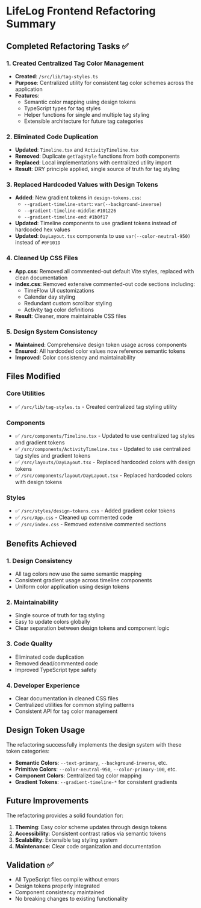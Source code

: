 # LifeLog Frontend Refactoring Summary

## Completed Refactoring Tasks ✅

### 1. Created Centralized Tag Color Management
- **Created**: `/src/lib/tag-styles.ts`
- **Purpose**: Centralized utility for consistent tag color schemes across the application
- **Features**:
  - Semantic color mapping using design tokens
  - TypeScript types for tag styles
  - Helper functions for single and multiple tag styling
  - Extensible architecture for future tag categories

### 2. Eliminated Code Duplication
- **Updated**: `Timeline.tsx` and `ActivityTimeline.tsx`
- **Removed**: Duplicate `getTagStyle` functions from both components
- **Replaced**: Local implementations with centralized utility import
- **Result**: DRY principle applied, single source of truth for tag styling

### 3. Replaced Hardcoded Values with Design Tokens
- **Added**: New gradient tokens in `design-tokens.css`:
  - `--gradient-timeline-start`: `var(--background-inverse)`
  - `--gradient-timeline-middle`: `#101226`
  - `--gradient-timeline-end`: `#1b0f17`
- **Updated**: Timeline components to use gradient tokens instead of hardcoded hex values
- **Updated**: `DayLayout.tsx` components to use `var(--color-neutral-950)` instead of `#0F101D`

### 4. Cleaned Up CSS Files
- **App.css**: Removed all commented-out default Vite styles, replaced with clean documentation
- **index.css**: Removed extensive commented-out code sections including:
  - TimeFlow UI customizations
  - Calendar day styling
  - Redundant custom scrollbar styling
  - Activity tag color definitions
- **Result**: Cleaner, more maintainable CSS files

### 5. Design System Consistency
- **Maintained**: Comprehensive design token usage across components
- **Ensured**: All hardcoded color values now reference semantic tokens
- **Improved**: Color consistency and maintainability

## Files Modified

### Core Utilities
- ✅ `/src/lib/tag-styles.ts` - Created centralized tag styling utility

### Components
- ✅ `/src/components/Timeline.tsx` - Updated to use centralized tag styles and gradient tokens
- ✅ `/src/components/ActivityTimeline.tsx` - Updated to use centralized tag styles and gradient tokens
- ✅ `/src/layouts/DayLayout.tsx` - Replaced hardcoded colors with design tokens
- ✅ `/src/components/layout/DayLayout.tsx` - Replaced hardcoded colors with design tokens

### Styles
- ✅ `/src/styles/design-tokens.css` - Added gradient color tokens
- ✅ `/src/App.css` - Cleaned up commented code
- ✅ `/src/index.css` - Removed extensive commented sections

## Benefits Achieved

### 1. **Design Consistency**
- All tag colors now use the same semantic mapping
- Consistent gradient usage across timeline components
- Uniform color application using design tokens

### 2. **Maintainability**
- Single source of truth for tag styling
- Easy to update colors globally
- Clear separation between design tokens and component logic

### 3. **Code Quality**
- Eliminated code duplication
- Removed dead/commented code
- Improved TypeScript type safety

### 4. **Developer Experience**
- Clear documentation in cleaned CSS files
- Centralized utilities for common styling patterns
- Consistent API for tag color management

## Design Token Usage

The refactoring successfully implements the design system with these token categories:

- **Semantic Colors**: `--text-primary`, `--background-inverse`, etc.
- **Primitive Colors**: `--color-neutral-950`, `--color-primary-100`, etc.
- **Component Colors**: Centralized tag color mapping
- **Gradient Tokens**: `--gradient-timeline-*` for consistent gradients

## Future Improvements

The refactoring provides a solid foundation for:
1. **Theming**: Easy color scheme updates through design tokens
2. **Accessibility**: Consistent contrast ratios via semantic tokens
3. **Scalability**: Extensible tag styling system
4. **Maintenance**: Clear code organization and documentation

## Validation ✅

- All TypeScript files compile without errors
- Design tokens properly integrated
- Component consistency maintained
- No breaking changes to existing functionality
